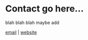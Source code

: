 # Contact go here...

blah blah blah maybe add 

[email](mailto:zlopezzl2021@gmail.com) | [website](https://zachl.tech)